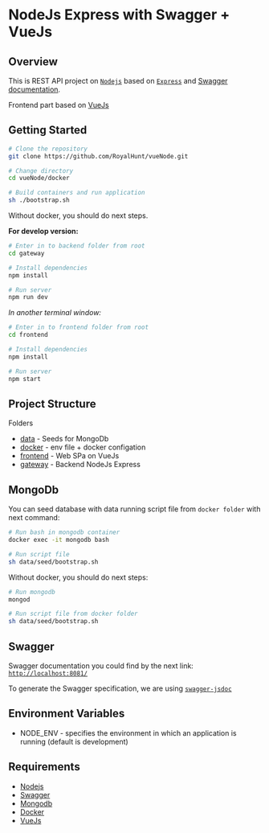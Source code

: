 # NodeJs Express with Swagger + VueJs

## Overview

This is REST API project on [`Nodejs`](https://nodejs.org/en/) based on [`Express`](http://expressjs.com/) and [Swagger documentation](https://swagger.io/specification/).

Frontend part based on [VueJs](https://vuejs.org/v2/guide/)

## Getting Started

```bash
# Clone the repository
git clone https://github.com/RoyalHunt/vueNode.git

# Change directory
cd vueNode/docker

# Build containers and run application
sh ./bootstrap.sh
```

Without docker, you should do next steps.

**For develop version:**

```bash
# Enter in to backend folder from root
cd gateway

# Install dependencies
npm install

# Run server
npm run dev
```

_In another terminal window:_

```bash
# Enter in to frontend folder from root
cd frontend

# Install dependencies
npm install

# Run server
npm start
```

## Project Structure

Folders
- [data](https://github.com/RoyalHunt/) - Seeds for MongoDb
- [docker](https://github.com/RoyalHunt/) - env file + docker configation
- [frontend](https://github.com/RoyalHunt/) - Web SPa on VueJs
- [gateway](https://github.com/RoyalHunt/) - Backend NodeJs Express

## MongoDb

You can seed database with data running script file from `docker folder` with next command:

```bash
# Run bash in mongodb container
docker exec -it mongodb bash

# Run script file
sh data/seed/bootstrap.sh
```

Without docker, you should do next steps:

```bash
# Run mongodb
mongod

# Run script file from docker folder
sh data/seed/bootstrap.sh
```

## Swagger

Swagger documentation you could find by the next link:
[`http://localhost:8081/`](http://localhost:8081/)

To generate the Swagger specification, we are using [`swagger-jsdoc`](https://github.com/Surnet/swagger-jsdoc)

## Environment Variables

- NODE_ENV - specifies the environment in which an application is running (default is development)

## Requirements

- [Nodejs](https://nodejs.org/en/)
- [Swagger](https://swagger.io/)
- [Mongodb](https://www.mongodb.com/)
- [Docker](https://docs.docker.com/)
- [VueJs](https://vuejs.org/v2/guide/)

